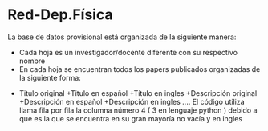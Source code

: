 # Red-Dep.Física


La base de datos provisional está organizada de la siguiente manera:
- Cada hoja es un investigador/docente diferente con su respectivo nombre
- En cada hoja se encuentran todos los papers publicados organizadas de la siguiente forma:
+ Titulo original
+Titulo en español
+Título en ingles
+Descripción original
+Descripción en español
+Descripción en ingles
....
El código utiliza llama fila por fila la columna número 4 ( 3 en lenguaje python ) debido a que es la que se encuentra en su gran mayoría no vacía y en ingles
